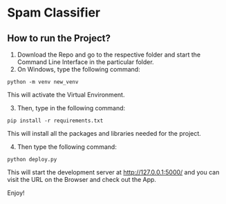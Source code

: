 # Spam Classifier

## How to run the Project? 

1. Download the Repo and go to the respective folder and start the Command Line Interface in the particular folder.
2. On Windows, type the following command: 

```
python -m venv new_venv
```

This will activate the Virtual Environment. 

3. Then, type in the following command: 

```
pip install -r requirements.txt
```

This will install all the packages and libraries needed for the project. 

4. Then type the following command: 

```
python deploy.py
```

This will start the development server at http://127.0.0.1:5000/ and you can visit the URL on the Browser and check out the App. 

Enjoy!



